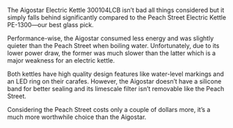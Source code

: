 The Aigostar Electric Kettle 300104LCB isn’t bad all things considered but it simply falls behind significantly compared to the Peach Street Electric Kettle PE-1300—our best glass pick.

Performance-wise, the Aigostar consumed less energy and was slightly quieter than the Peach Street when boiling water. Unfortunately, due to its lower power draw, the former was much slower than the latter which is a major weakness for an electric kettle.

Both kettles have high quality design features like water-level markings and an LED ring on their carafes. However, the Aigostar doesn’t have a silicone band for better sealing and its limescale filter isn’t removable like the Peach Street.

Considering the Peach Street costs only a couple of dollars more, it’s a much more worthwhile choice than the Aigostar.